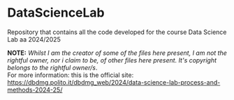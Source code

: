 # DataScienceLab
Repository that contains all the code developed for the course Data Science Lab aa 2024/2025


<b>NOTE:</b> <em>Whilst I am the creator of some of the files here present, I am not the rightful owner, nor i claim to be, of other files here present. 
It's copyright belongs to the rightful owner/s</em>.<br>
For more information: this is the official site: https://dbdmg.polito.it/dbdmg_web/2024/data-science-lab-process-and-methods-2024-25/
